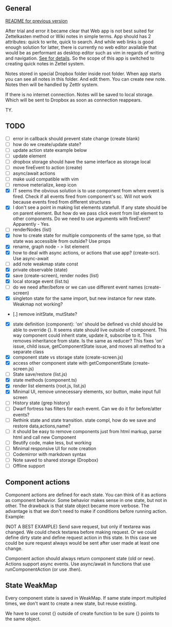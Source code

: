 ## General

[README for previous version](./README-v.0.1.md)

After trial and error it became clear that Web app is not best suited for Zettelkasten
method or Wiki notes in simple terms. App should has 2 attributes: quick to write, quick
to search. And while web links is good enough solution for latter, there is currently no web editor
available that would be as performant as desktop editor such as vim in regards of writing
and navigation. [See for details](https://github.com/B1aZer/ZettNote). So the scope of this app is switched to creating quick notes
in Zettel system.

Notes stored in special Dropbox folder inside root folder. When app starts you can see all
notes in this folder. And edit them. You can create new note. Notes then will be handled
by Zettlr system.

If there is no internet connection. Notes will be saved to local storage. Which will be
sent to Dropbox as soon as connection reappears.

TY.

## TODO

 - [ ] error in callback should prevent state change (create blank)
 - [ ] how do we create/update state?
 - [ ] update action state example below
 - [ ] update element
 - [ ] dropbox storage should have the same interface as storage local
 - [ ] move fireEvent to action (create)
 - [ ] async/await actions
 - [ ] make uuid compatible with vim
 - [ ] remove meterialize, keep icon
 - [x] IT seems the obvious solution is to use component from where event is fired. Check
 if all events fired from component's sc. Will not work because events fired from
 different structures
 - [x] I don't see a point in making list elements statefull. If any state should be on
 parent element. But how do we pass click event from list element to other components. Do
 we need to use arguments with fireEvent? Apparently - Yes.
 - [ ] renderNodes (list)
 - [x] how to create state for multiple components of the same type, so that state was
 accessible from outside? Use props
 - [x] rename, graph node - > list element
 - [x] how to deal with async actions, or actions that use app? (create-scr). Use
 async-await
 - [ ] add note weakmap state const
 - [x] private observable (state)
 - [x] save (create-screen), render nodes (list)
 - [x] local storage event (list.ts)
 - [ ] do we need after/before or we can use different event names (create-screen)
 - [x] singleton state for the same import, but new instance for new state. Weakmap not
 working?
 - [.] remove initState, mutState?
 - [x] state definition (component): 'on' should be defined vs child should be able to
 override {}. It seems state should live outside of component. This way component could
 inherit state, update it, subscribe to it. This removes inheritance from state. Is the
 same as reducer? This fixes 'on' issue, child issue, getComponentState issue, and moves
 all method to a separate class
 - [x] component state vs storage state (create-screen.js)
 - [x] access other component state with getComponentState (create-screen.js)
 - [ ] State save/restore (list.js)
 - [x] state methods (component.ts)
 - [x] render list elements (root.js, list.js)
 - [x] Minimal UI, remove unnecessary elements, scr button, make input full screen
 - [ ] History state (grep history)
 - [ ] Dwarf fortress has filters for each evemt. Can we do it for before/atter events?
 - [ ] Rethink state and state transition. state compl, how do we save and restore data,actions,name?
 - [ ] it should be easy to remove components just from html markup, parse html and call
 new Component
 - [ ] Beutify code, make less, but working
 - [ ] Minimal responsive UI for note creation
 - [ ] Codemirror with markdown syntax
 - [ ] Note saved to shared storage (Dropbox)
 - [ ] Offline support

## Component actions

Component actions are defined for each state. You can think of it as actions as component
behavior. Some behavior makes sense in one state, but not in other. The drawback is that
state object became more verbose. The advantage is that we don't need to make if
conditions before running action. Example:

(NOT A BEST EXAMPLE)
Send save request, but only if textarea was changed. We could check textarea before
making request. Or we could define dirty state and define request action in this state. In
this case we could be sure request always would be sent after user made at least one change.

Component action should always return component state (old or new). Actions support async
events. Use async/await in functions that use runComponentAction (or use .then).

## State WeakMap

Every component state is saved in WeakMap. If same state import multipled times, we don't
want to create a new state, but reuse existing.

We have to use const {} outside of create function to be sure {} points to the same
object.
